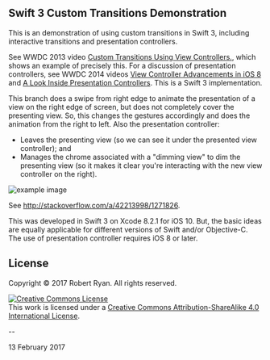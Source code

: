 ## Swift 3 Custom Transitions Demonstration

This is an demonstration of using custom transitions in Swift 3, including interactive transitions and presentation controllers.

See WWDC 2013 video [Custom Transitions Using View Controllers.](https://developer.apple.com/videos/wwdc/2013/?id=218), which shows an example of precisely this. For a discussion of presentation controllers, see WWDC 2014 videos [View Controller Advancements in iOS 8](https://developer.apple.com/videos/wwdc/2014/?id=214) and [A Look Inside Presentation Controllers](https://developer.apple.com/videos/wwdc/2014/?id=228). This is a Swift 3 implementation.

This branch does a swipe from right edge to animate the presentation of a view on the right edge of screen, but does not completely cover the presenting view. So, this changes the gestures accordingly and does the animation from the right to left. Also the presentation controller:

- Leaves the presenting view (so we can see it under the presented view controller); and
- Manages the chrome associated with a "dimming view" to dim the presenting view (so it makes it clear you're interacting with the new view controller on the right).

![example image](http://i.imgur.com/bpRGMZt.gif)

See http://stackoverflow.com/a/42213998/1271826.

This was developed in Swift 3 on Xcode 8.2.1 for iOS 10. But, the basic ideas are equally applicable for different versions of Swift and/or Objective-C. The use of presentation controller requires iOS 8 or later.

## License

Copyright &copy; 2017 Robert Ryan. All rights reserved.

<a rel="license" href="http://creativecommons.org/licenses/by-sa/4.0/"><img alt="Creative Commons License" style="border-width:0" src="http://i.creativecommons.org/l/by-sa/4.0/88x31.png" /></a><br />This work is licensed under a <a rel="license" href="http://creativecommons.org/licenses/by-sa/4.0/">Creative Commons Attribution-ShareAlike 4.0 International License</a>.

--

13 February 2017
